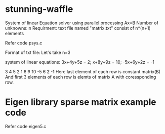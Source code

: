 # stunning-waffle
System of linear Equation solver using parallel processing
Ax=B
Number of unknowns: n
Requirment: text file named "matrix.txt" consist of n*(n+1) elements

Refer code psys.c

Format of txt file:
Let's take n=3

system of linear equations:
3x+4y+5z = 2;
x+8y+9z = 10;
-5x+6y+2z = -1

3 4 5 2
1 8 9 10
-5 6 2 -1
Here last element of each row is constant matrix(B)
And first 3 elements of each row is elemts of matrix A with coressponding row.

# Eigen library sparse matrix example code 
Refer code eigen5.c
